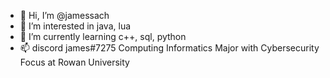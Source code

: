 - 👋 Hi, I’m @jamessach
- 👀 I’m interested in java, lua
- 🌱 I’m currently learning c++, sql, python
- 📫 discord james#7275
Computing Informatics Major with Cybersecurity Focus at Rowan University
<!---
jamessach/jamessach is a ✨ special ✨ repository because its `README.md` (this file) appears on your GitHub profile.
You can click the Preview link to take a look at your changes.
--->
